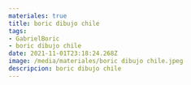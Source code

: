 ```yaml
---
materiales: true
title: boric dibujo chile
tags:
- GabrielBoric
- boric dibujo chile
date: 2021-11-01T23:18:24.268Z
image: /media/materiales/boric dibujo chile.jpeg
descripcion: boric dibujo chile
---
```


